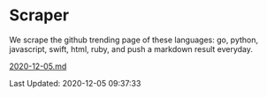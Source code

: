 # Scraper

We scrape the github trending page of these languages: go, python, javascript, swift, html, ruby, and push a markdown result everyday.

[2020-12-05.md](https://github.com/henson/Scraper/blob/master/2020-12-05.md)

Last Updated: 2020-12-05 09:37:33